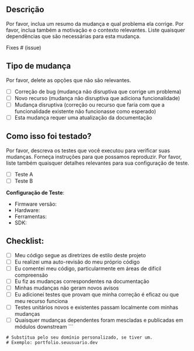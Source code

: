 ## Descrição
Por favor, inclua um resumo da mudança e qual problema ela corrige. Por favor, inclua também a motivação e o contexto relevantes. Liste quaisquer dependências que são necessárias para esta mudança.

Fixes # (issue)

## Tipo de mudança
Por favor, delete as opções que não são relevantes.
- [ ] Correção de bug (mudança não disruptiva que corrige um problema)
- [ ] Novo recurso (mudança não disruptiva que adiciona funcionalidade)
- [ ] Mudança disruptiva (correção ou recurso que faria com que a funcionalidade existente não funcionasse como esperado)
- [ ] Esta mudança requer uma atualização da documentação

## Como isso foi testado?
Por favor, descreva os testes que você executou para verificar suas mudanças. Forneça instruções para que possamos reproduzir. Por favor, liste também quaisquer detalhes relevantes para sua configuração de teste.

- [ ] Teste A
- [ ] Teste B

**Configuração de Teste**:
* Firmware versão:
* Hardware:
* Ferramentas:
* SDK:

## Checklist:
- [ ] Meu código segue as diretrizes de estilo deste projeto
- [ ] Eu realizei uma auto-revisão do meu próprio código
- [ ] Eu comentei meu código, particularmente em áreas de difícil compreensão
- [ ] Eu fiz as mudanças correspondentes na documentação
- [ ] Minhas mudanças não geram novos avisos
- [ ] Eu adicionei testes que provam que minha correção é eficaz ou que meu recurso funciona
- [ ] Testes unitários novos e existentes passam localmente com minhas mudanças
- [ ] Quaisquer mudanças dependentes foram mescladas e publicadas em módulos downstream
\`\`\`

```plaintext file="CNAME"
# Substitua pelo seu domínio personalizado, se tiver um.
# Exemplo: portfolio.seuusuario.dev
